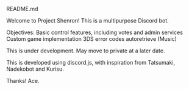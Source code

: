 README.md

Welcome to Project Shenron! This is a multipurpose Discord bot.

Objectives:
	Basic control features, including votes and admin services
	Custom game implementation
	3DS error codes autoretrieve
	(Music)

This is under development. May move to private at a later date.

This is developed using discord.js, with inspiration from Tatsumaki, Nadekobot and Kurisu.

Thanks!
Ace.